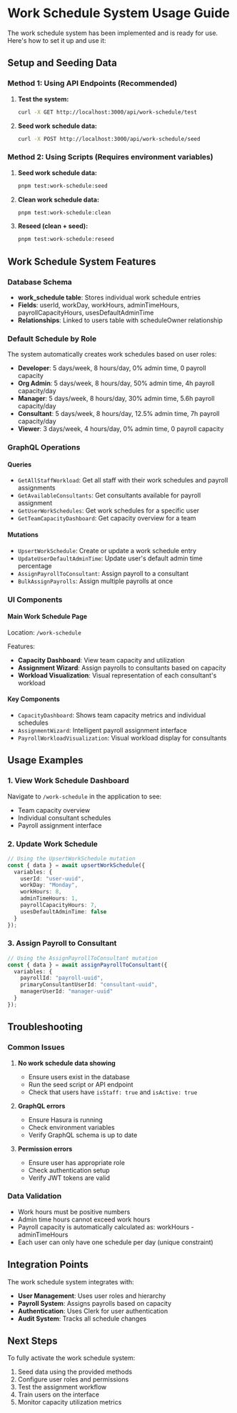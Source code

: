 # Work Schedule System Usage Guide

The work schedule system has been implemented and is ready for use. Here's how to set it up and use it:

## Setup and Seeding Data

### Method 1: Using API Endpoints (Recommended)

1. **Test the system:**
   ```bash
   curl -X GET http://localhost:3000/api/work-schedule/test
   ```

2. **Seed work schedule data:**
   ```bash
   curl -X POST http://localhost:3000/api/work-schedule/seed
   ```

### Method 2: Using Scripts (Requires environment variables)

1. **Seed work schedule data:**
   ```bash
   pnpm test:work-schedule:seed
   ```

2. **Clean work schedule data:**
   ```bash
   pnpm test:work-schedule:clean
   ```

3. **Reseed (clean + seed):**
   ```bash
   pnpm test:work-schedule:reseed
   ```

## Work Schedule System Features

### Database Schema
- **work_schedule table**: Stores individual work schedule entries
- **Fields**: userId, workDay, workHours, adminTimeHours, payrollCapacityHours, usesDefaultAdminTime
- **Relationships**: Linked to users table with scheduleOwner relationship

### Default Schedule by Role

The system automatically creates work schedules based on user roles:

- **Developer**: 5 days/week, 8 hours/day, 0% admin time, 0 payroll capacity
- **Org Admin**: 5 days/week, 8 hours/day, 50% admin time, 4h payroll capacity/day
- **Manager**: 5 days/week, 8 hours/day, 30% admin time, 5.6h payroll capacity/day  
- **Consultant**: 5 days/week, 8 hours/day, 12.5% admin time, 7h payroll capacity/day
- **Viewer**: 3 days/week, 4 hours/day, 0% admin time, 0 payroll capacity

### GraphQL Operations

#### Queries
- `GetAllStaffWorkload`: Get all staff with their work schedules and payroll assignments
- `GetAvailableConsultants`: Get consultants available for payroll assignment
- `GetUserWorkSchedules`: Get work schedules for a specific user
- `GetTeamCapacityDashboard`: Get capacity overview for a team

#### Mutations
- `UpsertWorkSchedule`: Create or update a work schedule entry
- `UpdateUserDefaultAdminTime`: Update user's default admin time percentage
- `AssignPayrollToConsultant`: Assign payroll to a consultant
- `BulkAssignPayrolls`: Assign multiple payrolls at once

### UI Components

#### Main Work Schedule Page
Location: `/work-schedule`

Features:
- **Capacity Dashboard**: View team capacity and utilization
- **Assignment Wizard**: Assign payrolls to consultants based on capacity
- **Workload Visualization**: Visual representation of each consultant's workload

#### Key Components
- `CapacityDashboard`: Shows team capacity metrics and individual schedules
- `AssignmentWizard`: Intelligent payroll assignment interface
- `PayrollWorkloadVisualization`: Visual workload display for consultants

## Usage Examples

### 1. View Work Schedule Dashboard
Navigate to `/work-schedule` in the application to see:
- Team capacity overview
- Individual consultant schedules
- Payroll assignment interface

### 2. Update Work Schedule
```typescript
// Using the UpsertWorkSchedule mutation
const { data } = await upsertWorkSchedule({
  variables: {
    userId: "user-uuid",
    workDay: "Monday",
    workHours: 8,
    adminTimeHours: 1,
    payrollCapacityHours: 7,
    usesDefaultAdminTime: false
  }
});
```

### 3. Assign Payroll to Consultant
```typescript
// Using the AssignPayrollToConsultant mutation
const { data } = await assignPayrollToConsultant({
  variables: {
    payrollId: "payroll-uuid",
    primaryConsultantUserId: "consultant-uuid",
    managerUserId: "manager-uuid"
  }
});
```

## Troubleshooting

### Common Issues

1. **No work schedule data showing**
   - Ensure users exist in the database
   - Run the seed script or API endpoint
   - Check that users have `isStaff: true` and `isActive: true`

2. **GraphQL errors**
   - Ensure Hasura is running
   - Check environment variables
   - Verify GraphQL schema is up to date

3. **Permission errors**
   - Ensure user has appropriate role
   - Check authentication setup
   - Verify JWT tokens are valid

### Data Validation

- Work hours must be positive numbers
- Admin time hours cannot exceed work hours
- Payroll capacity is automatically calculated as: workHours - adminTimeHours
- Each user can only have one schedule per day (unique constraint)

## Integration Points

The work schedule system integrates with:
- **User Management**: Uses user roles and hierarchy
- **Payroll System**: Assigns payrolls based on capacity
- **Authentication**: Uses Clerk for user authentication
- **Audit System**: Tracks all schedule changes

## Next Steps

To fully activate the work schedule system:
1. Seed data using the provided methods
2. Configure user roles and permissions
3. Test the assignment workflow
4. Train users on the interface
5. Monitor capacity utilization metrics